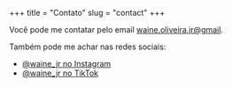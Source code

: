 +++
title = "Contato"
slug = "contact"
+++

Você pode me contatar pelo email [waine.oliveira.jr@gmail](mailto:waine.oliveira.jr@gmail).

Também pode me achar nas redes sociais:

- [@waine_jr no Instagram](https://www.instagram.com/waine_jr/)
- [@waine_jr no TikTok](https://www.tiktok.com/@waine_jr)